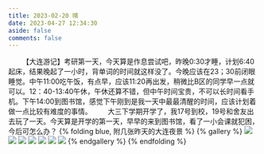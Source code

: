 ```yaml
---
title: 2023-02-20 晴
date: 2023-04-27 12:34:30
aside: false
comments: false
---
```


&ensp;&ensp;&ensp;&ensp;【大连游记】考研第一天，今天算是作息尝试吧，昨晚0:30才睡，计划6:40起床，结果晚起了一小时，背单词的时间就这样没了。今晚应该在23；30前闭眼睡觉。中午11:00吃午饭，有点早，应该11:20再出发，稍微比B区的同学早一点就可以。12：40-13:40午休，午休还算不错，但中午时间宝贵，不可以长时间看手机。下午14:00到图书馆，感觉下午刚到是我一天中最最清醒的时间，应该计划着做一点比较有难度的事情。
&ensp;&ensp;&ensp;&ensp;大三下学期开学了，我17号到校，19号和舍友出去玩了一天。今天算是开学的第一天，早早的来到图书馆，看了一小会课就犯困，今后可怎么办？
{% folding blue, 附几张昨天的大连夜景 %}
{% gallery %}
![](https://codertoro-img01.s3.ladydaily.com/img/material/WechatIMG336.jpeg)
![](https://codertoro-img01.s3.ladydaily.com/img/material/WechatIMG338.jpeg)
![](https://codertoro-img01.s3.ladydaily.com/img/material/WechatIMG337.jpeg)
![](https://codertoro-img01.s3.ladydaily.com/img/material/WechatIMG339.jpeg)
![](https://codertoro-img01.s3.ladydaily.com/img/material/WechatIMG341.jpeg)
![](https://codertoro-img01.s3.ladydaily.com/img/material/WechatIMG342.jpeg)
![](https://codertoro-img01.s3.ladydaily.com/img/material/WechatIMG343.png)
{% endgallery %}
{% endfolding %}